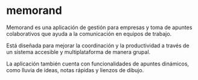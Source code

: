 # memorand
Memorand es una aplicación de gestión para empresas y toma de apuntes colaborativos que ayuda a la comunicación en equipos de trabajo.

Está diseñada para mejorar la coordinación y la productividad a través de un sistema accesible y multiplataforma de manera grupal.

La aplicación también cuenta con funcionalidades de apuntes dinámicos, como lluvia de ideas, notas rápidas y lienzos de dibujo.
